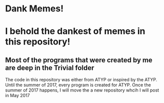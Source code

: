 # Dank Memes!
<h1>I behold the dankest of memes in this repository!</h1>
<h2>Most of the programs that were created by me are deep in the Trivial folder</h2>
<p>The code in this repository was either from ATYP or inspired by the ATYP.  Until the summer of 2017, every program is created for ATYP.  Once the summer of 2017 happens, I will move the a new repository whcih I will post in May 2017</p>
